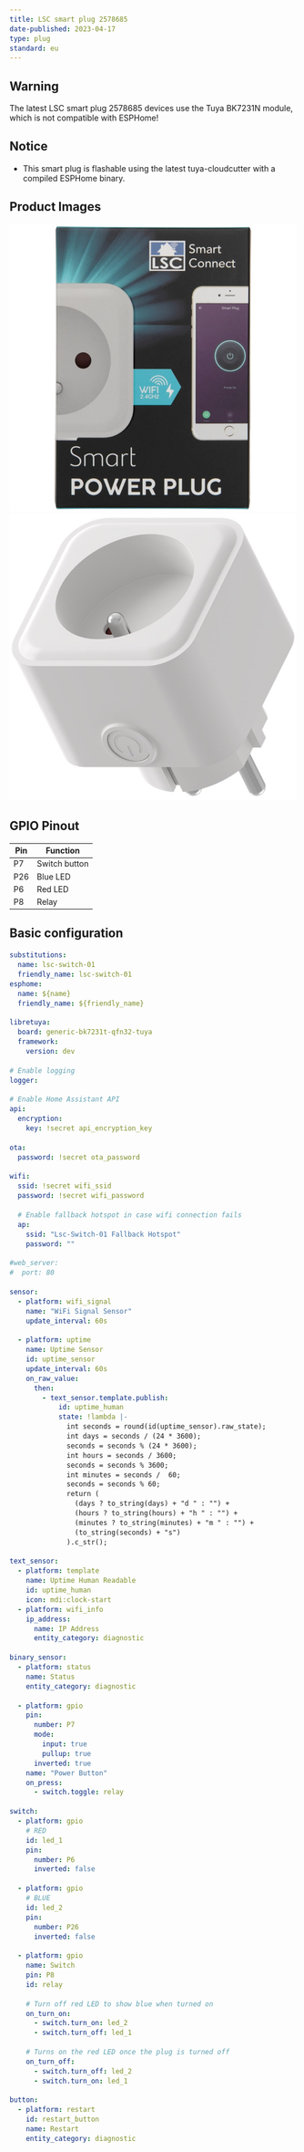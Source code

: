 ```yaml
---
title: LSC smart plug 2578685
date-published: 2023-04-17
type: plug
standard: eu
---
```


## Warning

The latest LSC smart plug 2578685 devices use the Tuya BK7231N module, which is not compatible with ESPHome!

## Notice

- This smart plug is flashable using the latest tuya-cloudcutter with a compiled ESPHome binary.

## Product Images

![plug with box](lsc-plug-2578685.jpg)
![plug](lsc-plug-no-box2578685.jpg)

## GPIO Pinout

| Pin | Function       |
| --- | -------------- |
| P7  | Switch button  |
| P26 | Blue LED       |
| P6  | Red LED        |
| P8  | Relay          |

## Basic configuration

```yml
substitutions:
  name: lsc-switch-01
  friendly_name: lsc-switch-01
esphome:
  name: ${name}
  friendly_name: ${friendly_name}

libretuya:
  board: generic-bk7231t-qfn32-tuya
  framework:
    version: dev

# Enable logging
logger:

# Enable Home Assistant API
api:
  encryption:
    key: !secret api_encryption_key

ota:
  password: !secret ota_password

wifi:
  ssid: !secret wifi_ssid
  password: !secret wifi_password

  # Enable fallback hotspot in case wifi connection fails
  ap:
    ssid: "Lsc-Switch-01 Fallback Hotspot"
    password: ""

#web_server:
#  port: 80
  
sensor:
  - platform: wifi_signal
    name: "WiFi Signal Sensor"
    update_interval: 60s

  - platform: uptime
    name: Uptime Sensor
    id: uptime_sensor
    update_interval: 60s
    on_raw_value:
      then:
        - text_sensor.template.publish:
            id: uptime_human
            state: !lambda |-
              int seconds = round(id(uptime_sensor).raw_state);
              int days = seconds / (24 * 3600);
              seconds = seconds % (24 * 3600);
              int hours = seconds / 3600;
              seconds = seconds % 3600;
              int minutes = seconds /  60;
              seconds = seconds % 60;
              return (
                (days ? to_string(days) + "d " : "") +
                (hours ? to_string(hours) + "h " : "") +
                (minutes ? to_string(minutes) + "m " : "") +
                (to_string(seconds) + "s")
              ).c_str();

text_sensor:
  - platform: template
    name: Uptime Human Readable
    id: uptime_human
    icon: mdi:clock-start
  - platform: wifi_info
    ip_address:
      name: IP Address
      entity_category: diagnostic

binary_sensor:
  - platform: status
    name: Status
    entity_category: diagnostic

  - platform: gpio
    pin:
      number: P7
      mode:
        input: true
        pullup: true
      inverted: true
    name: "Power Button"
    on_press:
      - switch.toggle: relay

switch:
  - platform: gpio
    # RED
    id: led_1 
    pin:
      number: P6
      inverted: false

  - platform: gpio
    # BLUE
    id: led_2 
    pin:
      number: P26
      inverted: false

  - platform: gpio
    name: Switch
    pin: P8
    id: relay

    # Turn off red LED to show blue when turned on
    on_turn_on:
      - switch.turn_on: led_2
      - switch.turn_off: led_1

    # Turns on the red LED once the plug is turned off
    on_turn_off:
      - switch.turn_off: led_2
      - switch.turn_on: led_1

button:
  - platform: restart
    id: restart_button
    name: Restart
    entity_category: diagnostic
```
